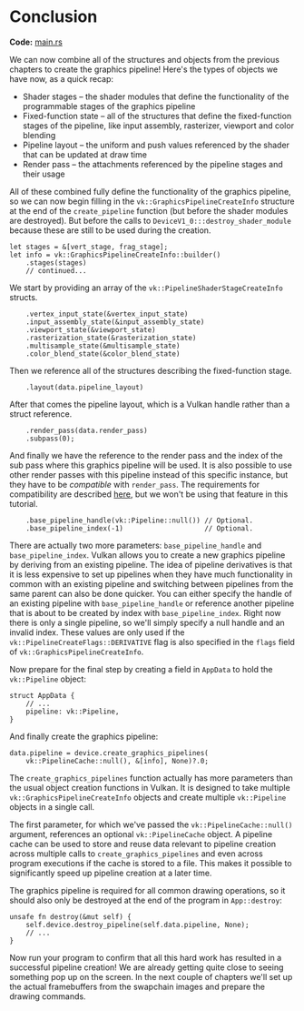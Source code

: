 # Conclusion

**Code:** [main.rs](https://github.com/KyleMayes/vulkanalia/tree/master/tutorial/src/12_graphics_pipeline_complete.rs)

We can now combine all of the structures and objects from the previous chapters to create the graphics pipeline! Here's the types of objects we have now, as a quick recap:

* Shader stages &ndash; the shader modules that define the functionality of the programmable stages of the graphics pipeline
* Fixed-function state &ndash; all of the structures that define the fixed-function stages of the pipeline, like input assembly, rasterizer, viewport and color blending
* Pipeline layout &ndash; the uniform and push values referenced by the shader that can be updated at draw time
* Render pass &ndash; the attachments referenced by the pipeline stages and their usage

All of these combined fully define the functionality of the graphics pipeline, so we can now begin filling in the `vk::GraphicsPipelineCreateInfo` structure at the end of the `create_pipeline` function (but before the shader modules are destroyed). But before the calls to `DeviceV1_0:::destroy_shader_module` because these are still to be used during the creation.

```rust,noplaypen
let stages = &[vert_stage, frag_stage];
let info = vk::GraphicsPipelineCreateInfo::builder()
    .stages(stages)
    // continued...
```

We start by providing an array of the `vk::PipelineShaderStageCreateInfo` structs.

```rust,noplaypen
    .vertex_input_state(&vertex_input_state)
    .input_assembly_state(&input_assembly_state)
    .viewport_state(&viewport_state)
    .rasterization_state(&rasterization_state)
    .multisample_state(&multisample_state)
    .color_blend_state(&color_blend_state)
```

Then we reference all of the structures describing the fixed-function stage.

```rust,noplaypen
    .layout(data.pipeline_layout)
```

After that comes the pipeline layout, which is a Vulkan handle rather than a struct reference.

```rust,noplaypen
    .render_pass(data.render_pass)
    .subpass(0);
```

And finally we have the reference to the render pass and the index of the sub pass where this graphics pipeline will be used. It is also possible to use other render passes with this pipeline instead of this specific instance, but they have to be *compatible* with `render_pass`. The requirements for compatibility are described [here](https://www.khronos.org/registry/vulkan/specs/1.2/html/vkspec.html#renderpass-compatibility), but we won't be using that feature in this tutorial.

```rust,noplaypen
    .base_pipeline_handle(vk::Pipeline::null()) // Optional.
    .base_pipeline_index(-1)                    // Optional.
```

There are actually two more parameters: `base_pipeline_handle` and `base_pipeline_index`. Vulkan allows you to create a new graphics pipeline by deriving from an existing pipeline. The idea of pipeline derivatives is that it is less expensive to set up pipelines when they have much functionality in common with an existing pipeline and switching between pipelines from the same parent can also be done quicker. You can either specify the handle of an existing pipeline with `base_pipeline_handle` or reference another pipeline that is about to be created by index with `base_pipeline_index`. Right now there is only a single pipeline, so we'll simply specify a null handle and an invalid index. These values are only used if the `vk::PipelineCreateFlags::DERIVATIVE` flag is also specified in the `flags` field of `vk::GraphicsPipelineCreateInfo`.

Now prepare for the final step by creating a field in `AppData` to hold the `vk::Pipeline` object:

```rust,noplaypen
struct AppData {
    // ...
    pipeline: vk::Pipeline,
}
```

And finally create the graphics pipeline:

```rust,noplaypen
data.pipeline = device.create_graphics_pipelines(
    vk::PipelineCache::null(), &[info], None)?.0;
```

The `create_graphics_pipelines` function actually has more parameters than the usual object creation functions in Vulkan. It is designed to take multiple `vk::GraphicsPipelineCreateInfo` objects and create multiple `vk::Pipeline` objects in a single call.

The first parameter, for which we've passed the `vk::PipelineCache::null()` argument, references an optional `vk::PipelineCache` object. A pipeline cache can be used to store and reuse data relevant to pipeline creation across multiple calls to `create_graphics_pipelines` and even across program executions if the cache is stored to a file. This makes it possible to significantly speed up pipeline creation at a later time.

The graphics pipeline is required for all common drawing operations, so it should also only be destroyed at the end of the program in `App::destroy`:

```rust,noplaypen
unsafe fn destroy(&mut self) {
    self.device.destroy_pipeline(self.data.pipeline, None);
    // ...
}
```

Now run your program to confirm that all this hard work has resulted in a successful pipeline creation! We are already getting quite close to seeing something pop up on the screen. In the next couple of chapters we'll set up the actual framebuffers from the swapchain images and prepare the drawing commands.
